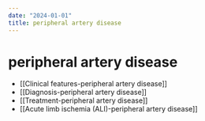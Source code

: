 ```yaml
---
date: "2024-01-01"
title: peripheral artery disease
---
```



# peripheral artery disease

- [[Clinical features-peripheral artery disease]]
- [[Diagnosis-peripheral artery disease]]
- [[Treatment-peripheral artery disease]]
- [[Acute limb ischemia (ALI)-peripheral artery disease]]
